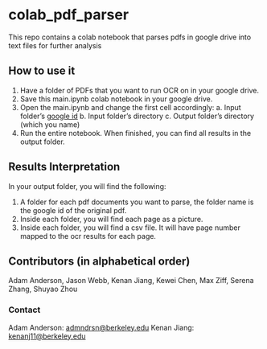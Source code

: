 # colab_pdf_parser
This repo contains a colab notebook that parses pdfs in google drive into text files for further analysis
## How to use it
 1. Have a folder of PDFs that you want to run OCR on in your google drive.
 2. Save this main.ipynb colab notebook in your google drive. 
 3. Open the main.ipynb and change the first cell accordingly:
    a. Input folder’s [google id](https://ploi.io/documentation/mysql/where-do-i-get-google-drive-folder-id)
    b. Input folder’s directory
    c. Output folder’s directory (which you name)
 4. Run the entire notebook. When finished, you can find all results in the output folder.
## Results Interpretation 
In your output folder, you will find the following:
  1. A folder for each pdf documents you want to parse, the folder name is the google id of the original pdf.
  2. Inside each folder, you will find each page as a picture.
  3. Inside each folder, you will find a csv file. It will have page number mapped to the ocr results for each page.
## Contributors (in alphabetical order)
Adam Anderson, Jason Webb, Kenan Jiang, Kewei Chen, Max Ziff, Serena Zhang, Shuyao Zhou
### Contact
Adam Anderson: admndrsn@berkeley.edu
Kenan Jiang: kenanj11@berkeley.edu

